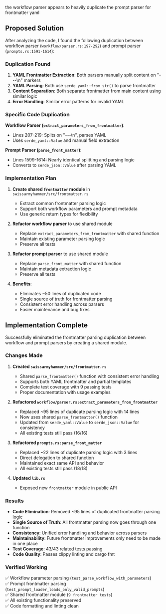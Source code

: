 the workflow parser appears to heavily duplicate the prompt parser for frontmatter yaml
## Proposed Solution

After analyzing the code, I found the following duplication between workflow parser (`workflow/parser.rs:197-292`) and prompt parser (`prompts.rs:1591-1614`):

### Duplication Found

1. **YAML Frontmatter Extraction**: Both parsers manually split content on "---\n" markers
2. **YAML Parsing**: Both use `serde_yaml::from_str()` to parse frontmatter
3. **Content Separation**: Both separate frontmatter from main content using similar logic
4. **Error Handling**: Similar error patterns for invalid YAML

### Specific Code Duplication

**Workflow Parser (`extract_parameters_from_frontmatter`)**:
- Lines 207-219: Splits on "---\n", parses YAML
- Uses `serde_yaml::Value` and manual field extraction

**Prompt Parser (`parse_front_matter`)**:
- Lines 1599-1614: Nearly identical splitting and parsing logic  
- Converts to `serde_json::Value` after parsing YAML

### Implementation Plan

1. **Create shared `frontmatter` module** in `swissarmyhammer/src/frontmatter.rs`
   - Extract common frontmatter parsing logic
   - Support both workflow parameters and prompt metadata
   - Use generic return types for flexibility

2. **Refactor workflow parser** to use shared module
   - Replace `extract_parameters_from_frontmatter` with shared function
   - Maintain existing parameter parsing logic
   - Preserve all tests

3. **Refactor prompt parser** to use shared module  
   - Replace `parse_front_matter` with shared function
   - Maintain metadata extraction logic
   - Preserve all tests

4. **Benefits**:
   - Eliminates ~50 lines of duplicated code
   - Single source of truth for frontmatter parsing
   - Consistent error handling across parsers
   - Easier maintenance and bug fixes
## Implementation Complete

Successfully eliminated the frontmatter parsing duplication between workflow and prompt parsers by creating a shared module.

### Changes Made

1. **Created `swissarmyhammer/src/frontmatter.rs`**
   - Shared `parse_frontmatter()` function with consistent error handling
   - Supports both YAML frontmatter and partial templates
   - Complete test coverage with 9 passing tests
   - Proper documentation with usage examples

2. **Refactored `workflow/parser.rs:extract_parameters_from_frontmatter`**
   - Replaced ~95 lines of duplicate parsing logic with 14 lines
   - Now uses shared `parse_frontmatter()` function
   - Updated from `serde_yaml::Value` to `serde_json::Value` for consistency
   - All existing tests still pass (16/16)

3. **Refactored `prompts.rs:parse_front_matter`**  
   - Replaced ~22 lines of duplicate parsing logic with 3 lines
   - Direct delegation to shared function
   - Maintained exact same API and behavior
   - All existing tests still pass (18/18)

4. **Updated `lib.rs`**
   - Exposed new `frontmatter` module in public API

### Results

- **Code Elimination**: Removed ~95 lines of duplicated frontmatter parsing logic
- **Single Source of Truth**: All frontmatter parsing now goes through one function
- **Consistency**: Unified error handling and behavior across parsers
- **Maintainability**: Future frontmatter improvements only need to be made in one place
- **Test Coverage**: 43/43 related tests passing
- **Code Quality**: Passes clippy linting and cargo fmt

### Verified Working

✅ Workflow parameter parsing (`test_parse_workflow_with_parameters`)  
✅ Prompt frontmatter parsing (`test_prompt_loader_loads_only_valid_prompts`)  
✅ Shared frontmatter module (`9 frontmatter tests`)  
✅ All existing functionality preserved  
✅ Code formatting and linting clean